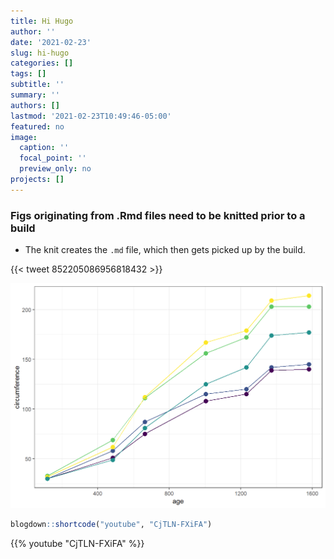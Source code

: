 ```yaml
---
title: Hi Hugo
author: ''
date: '2021-02-23'
slug: hi-hugo
categories: []
tags: []
subtitle: ''
summary: ''
authors: []
lastmod: '2021-02-23T10:49:46-05:00'
featured: no
image:
  caption: ''
  focal_point: ''
  preview_only: no
projects: []
---
```


### Figs originating from .Rmd files need to be knitted prior to a build

* The knit creates the `.md` file, which then gets picked up by the build. 

{{< tweet 852205086956818432 >}}

<img src="index_files/figure-html/unnamed-chunk-1-1.png" width="672" />



```r
blogdown::shortcode("youtube", "CjTLN-FXiFA")
```

<!--html_preserve-->{{% youtube "CjTLN-FXiFA" %}}<!--/html_preserve-->
